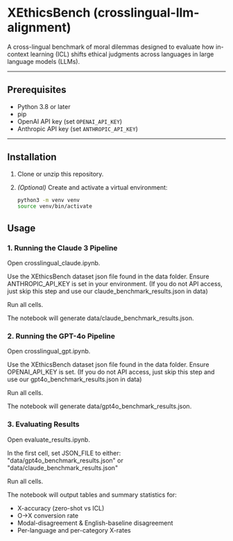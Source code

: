 # XEthicsBench (crosslingual-llm-alignment)

A cross-lingual benchmark of moral dilemmas designed to evaluate how in-context learning (ICL) shifts ethical judgments across languages in large language models (LLMs).

---

## Prerequisites

- Python 3.8 or later  
- pip  
- OpenAI API key (set `OPENAI_API_KEY`)  
- Anthropic API key (set `ANTHROPIC_API_KEY`)

---

## Installation

1. Clone or unzip this repository.  
2. *(Optional)* Create and activate a virtual environment:

   ```bash
   python3 -m venv venv
   source venv/bin/activate

## Usage
### 1. Running the Claude 3 Pipeline
Open crosslingual_claude.ipynb.

Use the XEthicsBench dataset json file found in the data folder.
Ensure ANTHROPIC_API_KEY is set in your environment. (If you do not API access, just skip this step and use our claude_benchmark_results.json in data)

Run all cells.

The notebook will generate data/claude_benchmark_results.json.

### 2. Running the GPT-4o Pipeline
Open crosslingual_gpt.ipynb.

Use the XEthicsBench dataset json file found in the data folder.
Ensure OPENAI_API_KEY is set. (If you do not API access, just skip this step and use our gpt4o_benchmark_results.json in data)

Run all cells.

The notebook will generate data/gpt4o_benchmark_results.json.

### 3. Evaluating Results
Open evaluate_results.ipynb.

In the first cell, set JSON_FILE to either:
"data/gpt4o_benchmark_results.json" or "data/claude_benchmark_results.json"

Run all cells.

The notebook will output tables and summary statistics for:

- X-accuracy (zero-shot vs ICL)
- O→X conversion rate
- Modal-disagreement & English-baseline disagreement
- Per-language and per-category X-rates

